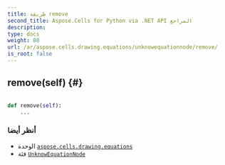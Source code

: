```yaml
---
title: طريقة remove
second_title: Aspose.Cells for Python via .NET API المراجع
description:
type: docs
weight: 80
url: /ar/aspose.cells.drawing.equations/unknowequationnode/remove/
is_root: false
---
```

##  remove(self) {#}




```python

def remove(self):
    ...
```





###  أنظر أيضا
* الوحدة [`aspose.cells.drawing.equations`](../../)
* فئة [`UnknowEquationNode`](/cells/python-net/ar/aspose.cells.drawing.equations/unknowequationnode)
